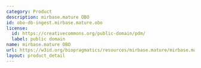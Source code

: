 ```yaml
---
category: Product
description: mirbase.mature OBO
id: obo-db-ingest.mirbase.mature.obo
license:
  id: https://creativecommons.org/public-domain/pdm/
  label: public domain
name: mirbase.mature OBO
url: https://w3id.org/biopragmatics/resources/mirbase.mature/mirbase.mature.obo
layout: product_detail
---
```

